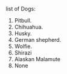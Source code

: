 <!--  -->
list of Dogs:
1. Pitbull.
2. Chihuahua.
3. Husky.
4. German shepherd.
5. Wolfie.
6. Shirazi
7. Alaskan Malamute
8. None 

